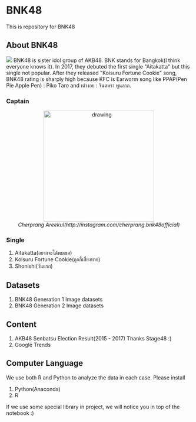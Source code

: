 # BNK48
This is repository for BNK48 

## About BNK48
![](https://github.com/tigerstat46/BNK48/blob/master/BNK48.jpg)
BNK48 is sister idol group of AKB48. BNK stands for Bangkok(I think everyone knows it). In 2017, they debuted the first single "Aitakatta" but this single not popular. After they released "Koisuru Fortune Cookie" song, BNK48 rating is sharply high because KFC is Earworm song like PPAP(Pen Pie Apple Pen) : Piko Taro and เต่างอย : จินตหรา พูนลาภ.<br>

### Captain 
<p align="center">
  <img src="https://github.com/tigerstat46/BNK48/blob/master/PhotoBNK48/IMG_5187.jpg" alt="drawing" width="300px"/> <br>
  <em>Cherprang Areekul(http://instagram.com/cherprang.bnk48official)</em>
</p>

### Single
1. Aitakatta(อยากจะได้พบเธอ)
2. Koisuru Fortune Cookie(คุกกี้เสี่ยงทาย)
3. Shonishi(วันแรก)

## Datasets 
1. BNK48 Generation 1 Image datasets 
2. BNK48 Generation 2 Image datasets
## Content
1. AKB48 Senbatsu Election Result(2015 - 2017) Thanks Stage48 :) 
2. Google Trends

## Computer Language
We use both R and Python to analyze the data in each case. Please install 
1. Python(Anaconda)
2. R 

If we use some special library in project, we will notice you in top of the notebook :)
